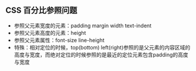 ## CSS 百分比参照问题
- 参照父元素宽度的元素：padding margin width text-indent
- 参照父元素高度的元素：height
- 参照父元素属性：font-size line-height
- 特殊：相对定位的时候，top(bottom) left(right)参照的是父元素的内容区域的高度与宽度，而绝对定位的时候参照的是最近的定位元素包含padding的高度与宽度